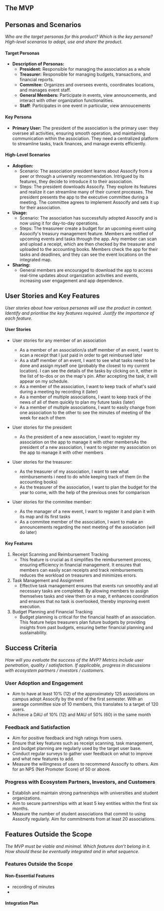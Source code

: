 ## The MVP
## Personas and Scenarios
*Who are the target personas for this product?*
*Which is the key persona?*
*High-level scenarios to adopt, use and share the product.*

#### Target Personas
- **Description of Personas:**
  - **President:** Responsible for managing the association as a whole
  - **Treasurer:** Responsible for managing budgets, transactions, and financial reports.
  - **Commitee:** Organizes and oversees events, coordinates locations, and manages event staff.
  - **General Members:** Participate in events, view announcements, and interact with other organization functionalities.
  - **Staff**: Participates in one event in particular, view annoucements

#### Key Persona
- **Primary User:** The president of the association is the primary user: they oversee all activities, ensuring smooth operation, and maintaining communication within the association. They need a centralized platform to streamline tasks, track finances, and manage events efficiently.

#### High-Level Scenarios
- **Adoption:**
  - Scenario: The association president learns about Assocify from a peer or through a university recommendation. Intrigued by its features, they decide to introduce it to their association.
  - Steps: The president downloads Assocify. They explore its features and realize it can streamline many of their current processes. The president presents the app to the executive committee during a meeting. The committee agrees to implement Assocify and sets it up for their association.
- **Usage:**
  - Scenario: The association has successfully adopted Assocify and is now using it for day-to-day operations.
  - Steps: The treasureer create a budget for an upcoming event using Assocify's treasury management feature. Members are notified of upcoming events and tasks through the app. Any member can scan and upload a receipt, which are then checked by the treasurer and uploaded to the accounting books. Members check the app for their tasks and deadlines, and they can see the event locations on the integrated map.
- **Sharing:**
  - General members are encouraged to download the app to access real-time updates about organization activities and events, increasing user engagement and app dependence.

## User Stories and Key Features
*User stories about how various personas will use the product in context.*
*Identify and prioritise the key features required.*
*Justify the importance of each feature.*

#### User Stories
- User stories for any member of an association
  - As a member of an association/a staff member of an event, I want to scan a receipt that I just paid in order to get reimbursed later
  - As a staff member of an event, I want to see what tasks need to be done and assign myself one (probably the closest to my current location). I can see the details of the tasks by clicking on it, either in the list of to-dos or on the map's pin. After accepting the task, it will appear on my schedule.
  - As a member of the association, I want to keep track of what's said during a meeting by recording it (later)
  - As a member of multiple associations, I want to keep track of the news of all of them quickly to plan my future tasks (later)
  - As a member of multiple associations, I want to easily change from one association to the other to see the minutes of meeting of the week for each of them

- User stories for the president
  -  As the president of a new association, I want to register my association on the app to manage it with other membersAs the president of a new association, I want to register my association on the app to manage it with other members
 
-  User stories for the treasurer:
   - As the treasurer of my association, I want to see what reimbursements i need to do while keeping track of them (in the accounting books)
   - As the treasurer of the association, I want to plan the budget for the year to come, with the help of the previous ones for comparison
    
- User stories for the commitee member:
  - As the manager of a new event, I want to register it and plan it with its map and its first tasks
  - As a commitee member of the association, I want to make an announcements regarding the next meeting of the association (will do later)
    
#### Key Features
1. Receipt Scanning and Reimbursement Tracking
   - This feature is crucial as it simplifies the reimbursement process, ensuring efficiency in financial management. It ensures that members can easily scan receipts and track reimbursements reduces the workload on treasurers and minimizes errors.
2. Task Management and Assignment
   -  Effective task management ensures that events run smoothly and all necessary tasks are completed. By allowing members to assign themselves tasks and view them on a map, it enhances coordination and ensures that no task is overlooked, thereby improving event execution.
3. Budget Planning and Financial Tracking
   - Budget planning is critical for the financial health of an association. This feature helps treasurers plan future budgets by providing insights from past budgets, ensuring better financial planning and sustainability.

## Success Criteria
*How will you evaluate the success of the MVP?*
*Metrics include user penetration, quality / satisfaction.*
*If applicable, progress in discussions with ecosystem partners / investors / customers.*
### User Adoption and Engagement
- Aim to have at least 10% (12) of the approximately 125 associations on campus adopt Assocify by the end of the first semester. With an average committee size of 10 members, this translates to a target of 120 users.
- Achieve a DAU of 10% (12) and MAU of 50% (60) in the same month
### Feedback and Satisfaction
- Aim for positive feedback and high ratings from users.
- Ensure that key features such as receipt scanning, task management, and budget planning are regularly used by the target user base.
- Conduct regular surveys to gather user feedback on what to improve and what new features to add.
- Measure the willingness of users to recommend Assocify to others. Aim for an NPS (Net Promoter Score) of 50 or above.
### Progress with Ecosystem Partners, Investors, and Customers
- Establish and maintain strong partnerships with universities and student organizations.
- Aim to secure partnerships with at least 5 key entities within the first six months.
- Measure the number of student associations that commit to using Assocify regularly. Aim for commitments from at least 20 associations.
  
## Features Outside the Scope
*The MVP must be viable and minimal.*
*Which features don’t belong in it.*
*How should these be eventually integrated and in what sequence.*

### Features Outside the Scope

#### Non-Essential Features
- recording of minutes
- 

#### Integration Plan





